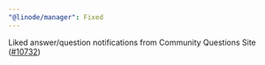 ```yaml
---
"@linode/manager": Fixed
---
```


Liked answer/question notifications from Community Questions Site ([#10732](https://github.com/linode/manager/pull/10732))

